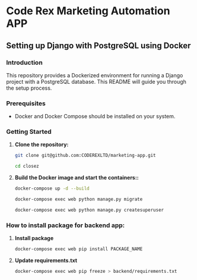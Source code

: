 # Code Rex Marketing Automation APP

## Setting up Django with PostgreSQL using Docker

### Introduction

This repository provides a Dockerized environment for running a Django project with a PostgreSQL database. This README will guide you through the setup process.

### Prerequisites

- Docker and Docker Compose should be installed on your system.

### Getting Started

1. **Clone the repository:**

    ```bash
    git clone git@github.com:CODEREXLTD/marketing-app.git
    ```
    ````bash
    cd closez
    ````

1. **Build the Docker image and start the containers::**

    ```bash
    docker-compose up -d --build
    ```
    ```bash
    docker-compose exec web python manage.py migrate
    ```
    ```bash
    docker-compose exec web python manage.py createsuperuser
    ```

### How to install package for backend app: ###

1. **Install package**
    ```bash
    docker-compose exec web pip install PACKAGE_NAME
    ```

1. **Update requirements.txt**
    ```bash
    docker-compose exec web pip freeze > backend/requirements.txt
    ```

